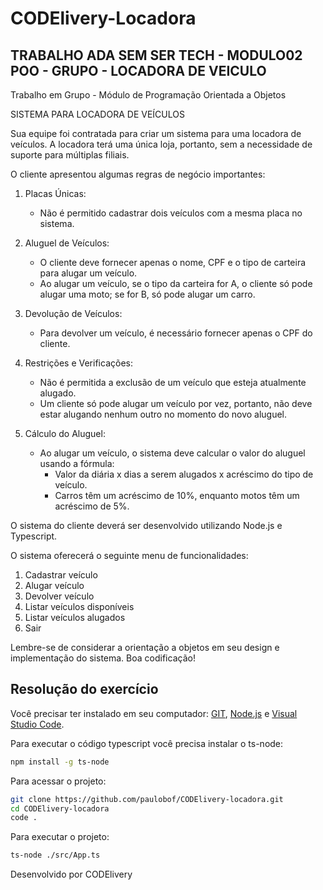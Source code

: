 # CODElivery-Locadora

## TRABALHO ADA SEM SER TECH - MODULO02 POO - GRUPO - LOCADORA DE VEICULO

Trabalho em Grupo - Módulo de Programação Orientada a Objetos

SISTEMA PARA LOCADORA DE VEÍCULOS

Sua equipe foi contratada para criar um sistema para uma locadora de veículos.
A locadora terá uma única loja, portanto, sem a necessidade de suporte para múltiplas filiais. 

O cliente apresentou algumas regras de negócio importantes:

1. Placas Únicas:
    - Não é permitido cadastrar dois veículos com a mesma placa no sistema.

2. Aluguel de Veículos:
    - O cliente deve fornecer apenas o nome, CPF e o tipo de carteira para alugar um veículo.
    - Ao alugar um veículo, se o tipo da carteira for A, o cliente só pode alugar uma moto; se for B, só pode alugar um carro.

3. Devolução de Veículos:
    - Para devolver um veículo, é necessário fornecer apenas o CPF do cliente.

4. Restrições e Verificações:
    - Não é permitida a exclusão de um veículo que esteja atualmente alugado.
    - Um cliente só pode alugar um veículo por vez, portanto, não deve estar alugando nenhum outro no momento do novo aluguel.

5. Cálculo do Aluguel:
    - Ao alugar um veículo, o sistema deve calcular o valor do aluguel usando a fórmula:
        * Valor da diária x dias a serem alugados x acréscimo do tipo de veículo.
        * Carros têm um acréscimo de 10%, enquanto motos têm um acréscimo de 5%.

O sistema do cliente deverá ser desenvolvido utilizando Node.js e Typescript.

O sistema oferecerá o seguinte menu de funcionalidades:

1. Cadastrar veículo
2. Alugar veículo
3. Devolver veículo
4. Listar veículos disponíveis
5. Listar veículos alugados
6. Sair

Lembre-se de considerar a orientação a objetos em seu design e implementação do sistema.
Boa codificação!

## Resolução do exercício

Você precisar ter instalado em seu computador: [GIT](https://git-scm.com/), [Node.js](https://github.com/rafael-neri/projeto-poo.git) e [Visual Studio Code](https://code.visualstudio.com/).

Para executar o código typescript você precisa instalar o ts-node:
```sh
npm install -g ts-node
```

Para acessar o projeto:
```sh
git clone https://github.com/paulobof/CODElivery-locadora.git
cd CODElivery-locadora
code .
```

Para executar o projeto:
```sh
ts-node ./src/App.ts
```

Desenvolvido por CODElivery
